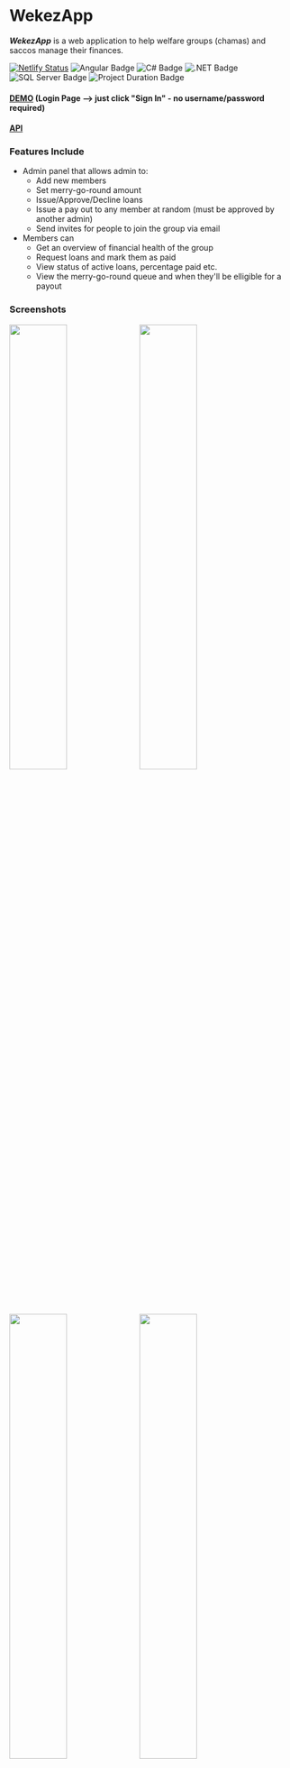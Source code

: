 # WekezApp

___WekezApp___ is a web application to help welfare groups (chamas) and saccos manage their finances.

[![Netlify Status](https://api.netlify.com/api/v1/badges/a4232428-8d0f-4df9-a2ea-e2091ddbc8db/deploy-status)](https://app.netlify.com/sites/wekezapp/deploys)
![Angular Badge](https://img.shields.io/badge/Framework-Angular-informational?style=flat&logo=angular&logoColor=white&color=red)
![C# Badge](https://img.shields.io/badge/Lang-C%23-informational?style=flat&logo=c-sharp&logoColor=white&color=blue)
![.NET Badge](https://img.shields.io/badge/Framework-.NET-informational?style=flat&logo=dotnet&logoColor=white&color=purple)
![SQL Server Badge](https://img.shields.io/badge/Database-SQL%20Server-informational?style=flat&logo=microsoftsqlserver&logoColor=white&color=orange)
![Project Duration Badge](https://img.shields.io/badge/duration-8%20months-lightgray)

#### [DEMO](https://wekezapp.netlify.app/) (Login Page --> just click "Sign In" - no username/password required)
#### [API](https://github.com/ericnjuki/wekezapp-api) 

### Features Include
* Admin panel that allows admin to:
  * Add new members
  * Set merry-go-round amount
  * Issue/Approve/Decline loans
  * Issue a pay out to any member at random (must be approved by another admin)
  * Send invites for people to join the group via email
* Members can
  * Get an overview of financial health of the group
  * Request loans and mark them as paid
  * View status of active loans, percentage paid etc.
  * View the merry-go-round queue and when they'll be elligible for a payout 

### Screenshots
<p float="left">
<!--   ![image](https://github.com/ericnjuki/wekezapp/assets/23366230/2da27d68-1244-4016-80b8-c9195d51ee8d) -->
<!-- ![image](https://github.com/ericnjuki/wekezapp/assets/23366230/d80cfada-ad11-447a-a765-c95ea39e56a3) -->
<!-- ![image](https://github.com/ericnjuki/wekezapp/assets/23366230/c09260d3-17c3-420b-b179-a15b5d3a2bdd) -->
<!-- ![image](https://github.com/ericnjuki/wekezapp/assets/23366230/5bfc62c1-e4fd-4778-89a8-775b9665f17e) -->
<!-- ![image](https://github.com/ericnjuki/wekezapp/assets/23366230/418be005-03e8-4833-a17e-1dfccdd1c4fa) -->
<!-- ![image](https://github.com/ericnjuki/wekezapp/assets/23366230/dc1262bd-7550-4654-b849-08da5affc394) -->
<!-- ![image](https://github.com/ericnjuki/wekezapp/assets/23366230/cb15b3f3-5d5d-41c7-916f-d1d2884ac670) -->

  <img src="https://github.com/ericnjuki/wekezapp/assets/23366230/2da27d68-1244-4016-80b8-c9195d51ee8d" width="45%" />
  <img src="https://github.com/ericnjuki/wekezapp/assets/23366230/d80cfada-ad11-447a-a765-c95ea39e56a3" width="45%" />
  <img src="https://github.com/ericnjuki/wekezapp/assets/23366230/c09260d3-17c3-420b-b179-a15b5d3a2bdd" width="45%" />
  <img src="https://github.com/ericnjuki/wekezapp/assets/23366230/5bfc62c1-e4fd-4778-89a8-775b9665f17e" width="45%" />
  <img src="https://github.com/ericnjuki/wekezapp/assets/23366230/418be005-03e8-4833-a17e-1dfccdd1c4fa" width="45%" />
  <img src="https://github.com/ericnjuki/wekezapp/assets/23366230/dc1262bd-7550-4654-b849-08da5affc394" width="45%" />
  <img src="https://github.com/ericnjuki/wekezapp/assets/23366230/cb15b3f3-5d5d-41c7-916f-d1d2884ac670" width="45%" />
</p>

Hosted on [Netlify](https://netlify.com/) + [Railway](https://railway.app) ❤️




